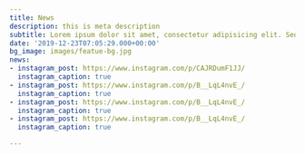 ```yaml
---
title: News
description: this is meta description
subtitle: Lorem ipsum dolor sit amet, consectetur adipisicing elit. Sequi, repudiandae.
date: '2019-12-23T07:05:29.000+00:00'
bg_image: images/featue-bg.jpg
news:
- instagram_post: https://www.instagram.com/p/CAJRDumF1JJ/
  instagram_caption: true
- instagram_post: https://www.instagram.com/p/B__LqL4nvE_/
  instagram_caption: true
- instagram_post: https://www.instagram.com/p/B__LqL4nvE_/
  instagram_caption: true
- instagram_post: https://www.instagram.com/p/B__LqL4nvE_/
  instagram_caption: true

---
```

